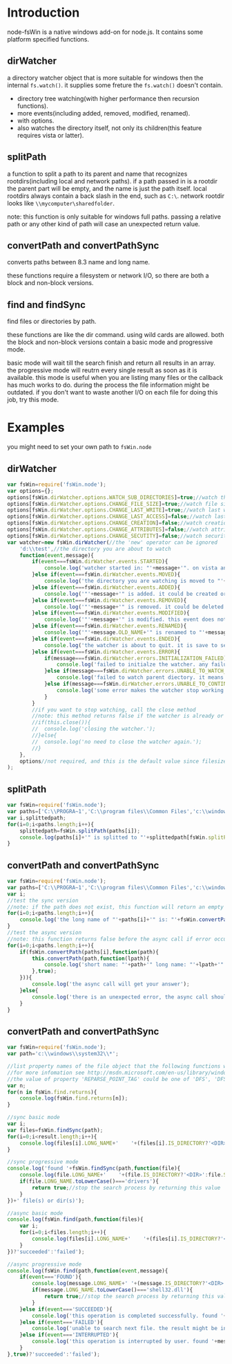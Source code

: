 Introduction
============

node-fsWin is a native windows add-on for node.js. It contains some platform specified functions.


## dirWatcher

a directory watcher object that is more suitable for windows then the internal `fs.watch()`.
it supplies some freture the `fs.watch()` doesn't contain.

- directory tree watching(with higher performance then recursion functions).
- more events(including added, removed, modified, renamed).
- with options.
- also watches the directory itself, not only its children(this feature requires vista or latter).


## splitPath

a function to split a path to its parent and name that recognizes rootdirs(including local and network paths).
if a path passed in is a rootdir the parent part will be empty, and the name is just the path itself.
local rootdirs always contain a back slash in the end, such as `C:\`.
network rootdir looks like `\\mycomputer\sharedfolder`.

note: this function is only suitable for windows full paths.
passing a relative path or any other kind of path will case an unexpected return value.


## convertPath and convertPathSync

converts paths between 8.3 name and long name.

these functions require a filesystem or network I/O, so there are both a block and non-block versions.


## find and findSync

find files or directories by path.

these functions are like the dir command. using wild cards are allowed.
both the block and non-block versions contain a basic mode and progressive mode.

basic mode will wait till the search finish and return all results in an array.
the progressive mode will reutrn every single result as soon as it is available.
this mode is useful when you are listing many files or the callback has much works to do.
during the process the file information might be outdated.
if you don't want to waste another I/O on each file for doing this job, try this mode.


Examples
========

you might need to set your own path to `fsWin.node`

## dirWatcher

```javascript
var fsWin=require('fsWin.node');
var options={};
options[fsWin.dirWatcher.options.WATCH_SUB_DIRECTORIES]=true;//watch the directory tree
options[fsWin.dirWatcher.options.CHANGE_FILE_SIZE]=true;//watch file size changes, will fire in 'MODIFIED' event
options[fsWin.dirWatcher.options.CHANGE_LAST_WRITE]=true;//watch last write time changes, will fire in 'MODIFIED' event
options[fsWin.dirWatcher.options.CHANGE_LAST_ACCESS]=false;//watch last access time changes, will fire in 'MODIFIED' event
options[fsWin.dirWatcher.options.CHANGE_CREATION]=false;//watch creation time changes, will fire in 'MODIFIED' event
options[fsWin.dirWatcher.options.CHANGE_ATTRIBUTES]=false;//watch attributes changes, will fire in 'MODIFIED' event
options[fsWin.dirWatcher.options.CHANGE_SECUTITY]=false;//watch security changes, will fire in 'MODIFIED' event;
var watcher=new fsWin.dirWatcher(//the 'new' operator can be ignored
	'd:\\test',//the directory you are about to watch
	function(event,message){
		if(event===fsWin.dirWatcher.events.STARTED){
			console.log('watcher started in: "'+message+'". on vista and latter, this message is a full path. and it could be different from the path that you passed in, as symlink will resolve to its target.');
		}else if(event===fsWin.dirWatcher.events.MOVED){
			console.log('the directory you are watching is moved to "'+message+'". this event will not fire on xp, and the message is also a full path. just like the "STARTED" event');
		}else if(event===fsWin.dirWatcher.events.ADDED){
			console.log('"'+message+'" is added. it could be created or moved to here.');
		}else if(event===fsWin.dirWatcher.events.REMOVED){
			console.log('"'+message+'" is removed. it could be deleted or moved from here.');
		}else if(event===fsWin.dirWatcher.events.MODIFIED){
			console.log('"'+message+'" is modified. this event does not contain any detail of what change is made.');
		}else if(event===fsWin.dirWatcher.events.RENAMED){
			console.log('"'+message.OLD_NAME+'" is renamed to "'+message.NEW_NAME+'"');
		}else if(event===fsWin.dirWatcher.events.ENDED){
			console.log('the watcher is about to quit. it is save to set the watcher to null or any other value now.');
		}else if(event===fsWin.dirWatcher.events.ERROR){
			if(message===fsWin.dirWatcher.errors.INITIALIZATION_FAILED){
				console.log('failed to initialze the watcher. any failure during the initialization may case this error. such as you want to watch an unaccessable or unexist directory.');
			}else if(message===fsWin.dirWatcher.errors.UNABLE_TO_WATCH_PARENT){
				console.log('failed to watch parent diectory. it means the "MOVED" event will nolonger fire. this error always occurs at the start up under winxp. since the GetFinalPathNameByHandleW API is not available.');
			}else if(message===fsWin.dirWatcher.errors.UNABLE_TO_CONTINUE_WATCHING){
				console.log('some error makes the watcher stop working. perhaps the directory you are watching is deleted or become unaccessable. the "ENDED" event will fire after this error.');
			}
		}
		//if you want to stop watching, call the close method
		//note: this method returns false if the watcher is already or being closed. otherwise true
		//if(this.close()){
		//	console.log('closing the watcher.');
		//}else{
		//	console.log('no need to close the watcher again.');
		//}
	},
	options//not required, and this is the default value since filesize+lastwrite is always enough to determine a content change in most case.
);
```


## splitPath

```javascript
var fsWin=require('fsWin.node');
var paths=['C:\\PROGRA~1','C:\\program files\\Common Files','c:\\windows\\system32','c:\\','\\\\mycomputer\\sharefolder\\somedir','\\\\mycomputer\\sharedfolder'];
var i,splittedpath;
for(i=0;i<paths.length;i++){
	splittedpath=fsWin.splitPath(paths[i]);
	console.log(paths[i]+'" is splitted to "'+splittedpath[fsWin.splitPath.returns.PARENT]+'" and "'+splittedpath[fsWin.splitPath.returns.NAME]+'"');
}
```


## convertPath and convertPathSync

```javascript
var fsWin=require('fsWin.node');
var paths=['C:\\PROGRA~1','C:\\program files\\Common Files','c:\\windows\\system32','c:\\','\\\\mycomputer\\sharefolder\\somedir','\\\\mycomputer\\sharedfolder'];
var i;
//test the sync version
//note: if the path does not exist, this function will return an empty string.
for(i=0;i<paths.length;i++){
	console.log('the long name of "'+paths[i]+'" is: "'+fsWin.convertPathSync(paths[i],true)+'" and its short name is "'+fsWin.convertPathSync(paths[i])+'"');
}
//test the async version
//note: this function returns false before the async call if error occurs
for(i=0;i<paths.length;i++){
	if(fsWin.convertPath(paths[i],function(path){
		this.convertPath(path,function(lpath){
			console.log('short name: "'+path+'" long name: "'+lpath+'"');
		},true);
	})){
		console.log('the async call will get your answer');
	}else{
		console.log('there is an unexpected error, the async call should not be called. but if it is called, do not trust the filename');
	}
}
```


## convertPath and convertPathSync

```javascript
var fsWin=require('fsWin.node');
var path='c:\\windows\\system32\\*';

//list property names of the file object that the following functions will return.
//for more infomation see http://msdn.microsoft.com/en-us/library/windows/desktop/aa365740
//the value of property 'REPARSE_POINT_TAG' could be one of 'DFS', 'DFSR', 'HSM', 'HSM2', 'MOUNT_POINT', 'SIS', 'SYMLINK', 'UNKNOWN' and ''(an empty string means no tag)
var n;
for(n in fsWin.find.returns){
	console.log(fsWin.find.returns[n]);
}

//sync basic mode
var i;
var files=fsWin.findSync(path);
for(i=0;i<result.length;i++){
	console.log(files[i].LONG_NAME+'	'+(files[i].IS_DIRECTORY?'<DIR>':files[i].SIZE));
}

//sync progressive mode
console.log('found '+fsWin.findSync(path,function(file){
	console.log(file.LONG_NAME+'	'+(file.IS_DIRECTORY?'<DIR>':file.SIZE));
	if(file.LONG_NAME.toLowerCase()==='drivers'){
		return true;//stop the search process by returning this value
	}
})+' file(s) or dir(s)');

//async basic mode
console.log(fsWin.find(path,function(files){
	var i;
	for(i=0;i<files.length;i++){
		console.log(files[i].LONG_NAME+'	'+(files[i].IS_DIRECTORY?'<DIR>':files[i].SIZE));
	}
})?'succeeded':'failed');

//async progressive mode
console.log(fsWin.find(path,function(event,message){
	if(event==='FOUND'){
		console.log(message.LONG_NAME+'	'+(message.IS_DIRECTORY?'<DIR>':message.SIZE));
		if(message.LONG_NAME.toLowerCase()==='shell32.dll'){
			return true;//stop the search process by returning this value, and 'INTERRUPTED' event will fire
		}
	}else if(event==='SUCCEEDED'){
		console.log('this operation is completed successfully. found '+message+' file(s) or dir(s)');
	}else if(event==='FAILED'){
		console.log('unable to search next file. the result might be incomplete. found '+message+' file(s) or dir(s)');
	}else if(event==='INTERRUPTED'){
		console.log('this operation is interrupted by user. found '+message+' file(s) or dir(s)');
	}
},true)?'succeeded':'failed');
```